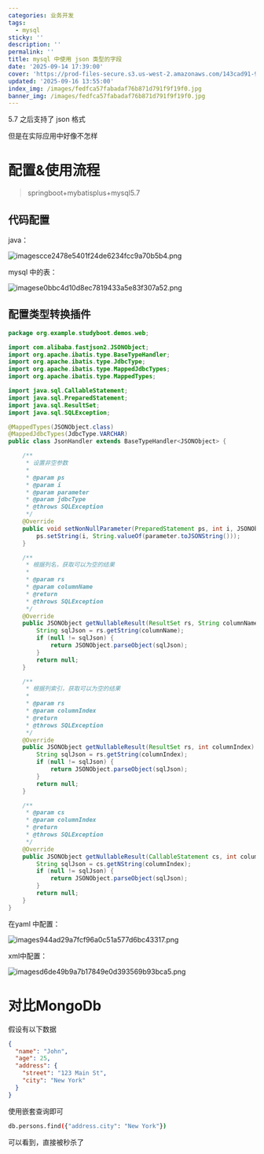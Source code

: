 ```yaml
---
categories: 业务开发
tags:
  - mysql
sticky: ''
description: ''
permalink: ''
title: mysql 中使用 json 类型的字段
date: '2025-09-14 17:39:00'
cover: 'https://prod-files-secure.s3.us-west-2.amazonaws.com/143cad91-961b-48b0-82dc-78fbb6eb5abe/deb71c7a-9910-435b-b686-00d0786e45d3/51711470_p0.jpg?X-Amz-Algorithm=AWS4-HMAC-SHA256&X-Amz-Content-Sha256=UNSIGNED-PAYLOAD&X-Amz-Credential=ASIAZI2LB46672Y5W36U%2F20250919%2Fus-west-2%2Fs3%2Faws4_request&X-Amz-Date=20250919T160040Z&X-Amz-Expires=3600&X-Amz-Security-Token=IQoJb3JpZ2luX2VjEF4aCXVzLXdlc3QtMiJGMEQCIDvimbkKbfjwyrBPQ2U%2Bfi1FAX0cEq%2FY1Usj4Wd0TCMOAiAQq86VmGf6OvOH6DiFoczaQalP4bpm6GpcNRWwn8VTOCqIBAjX%2F%2F%2F%2F%2F%2F%2F%2F%2F%2F8BEAAaDDYzNzQyMzE4MzgwNSIM%2BNTIoitjIucLb2P6KtwDFceBUktuyVs7lA2SnGWN%2FG2bPvovXj8vQFjv%2F8YPSnPcAacMRj1FUTNMrpZic7t3CaJIg3HCqCLsAmp%2BcaFTMV0ICGJtnah9jSZQQWcJlSMn1TMpqxNPd4S%2BcYqb810%2BOc2cIxgHzQ3fi1%2BRSIFri%2F25Gv4lpYLykAqmBjNWw28uW0kiIZA5EpZbDSRZDa70lsi0FFjda%2FCyDyaOxFs24Y%2BND9u73TAZaFTjPnhnmo%2Fvfam7q0awzh%2Brqig68Lq1HAOVFDIvseWG0xWRM80btbdxCiC879AyxCQNzHfVXFA11%2Fm69bpmIjip%2FS9xs13tR4XrCRHMngI87ykuo%2FrntgsH7bRxPPfCoufOMqYB8mza0mXpYJ80rYIDVubUrwjDEpUiDPoUxmk%2FKluwmcyZMGxS1WQt3LF38p%2FnS6Z6QlA250gIgdnAmTuTdBBpDU4h9Di%2FdMi2CknoujLzQ3bp%2B7gxSL0bUbRsKuC26TCmtyfsS5u6UyeZ%2BK6CFH4Ux3yatp6gqPmrJiR%2FrOIx%2FJ9ErRfsfUnQ3AQEdV0qQOZ%2FSR5OJ4Jyf2BUqmHf9g07q4DS1ZFmz1%2BmN%2FOv3Lr5kK1lkrCkIVxvNIDO1zWVoC7FJUHSF%2FZu5hbtNL9vJd8wmsa1xgY6pgGPYjkTi4TR7VwH8NN1%2BOWFogQaL5%2FcVHbU4xHFzvyjUZszSrV4mrrkqJsb%2FJk8lAE0%2Fc%2FQZNAsKljIXEeX7awHLgDpcoB2z6pkeKHECexzpAOiLIs%2FD%2BWKJq9jv2n8X78%2FmuOqc4nhRpLkxD9zMe17NFOyk6%2F2r3HRfupN%2FGFMe5xKO2dqkigef6qV4Nbb5QiyYPv6pdZuidOeb9PudDiRWepQGS%2FQ&X-Amz-Signature=c5578cf64631cc32218411c653d566ea2c47a953d8091c456937d076d2bc60c5&X-Amz-SignedHeaders=host&x-amz-checksum-mode=ENABLED&x-id=GetObject'
updated: '2025-09-16 13:55:00'
index_img: /images/fedfca57fabadaf76b871d791f9f19f0.jpg
banner_img: /images/fedfca57fabadaf76b871d791f9f19f0.jpg
---
```


5.7 之后支持了 json 格式


但是在实际应用中好像不怎样


# 配置&使用流程

> springboot+mybatisplus+mysql5.7

## 代码配置


java：


![imagescce2478e5401f24de6234fcc9a70b5b4.png](/images/476a1133e7aaa3e257f0f6fe9cb407b6.png)


mysql 中的表：


![imagese0bbc4d10d8ec7819433a5e83f307a52.png](/images/e2532123fe03eee4705d5db2c2ecc85d.png)


## 配置类型转换插件


```java
package org.example.studyboot.demos.web;

import com.alibaba.fastjson2.JSONObject;
import org.apache.ibatis.type.BaseTypeHandler;
import org.apache.ibatis.type.JdbcType;
import org.apache.ibatis.type.MappedJdbcTypes;
import org.apache.ibatis.type.MappedTypes;

import java.sql.CallableStatement;
import java.sql.PreparedStatement;
import java.sql.ResultSet;
import java.sql.SQLException;

@MappedTypes(JSONObject.class)
@MappedJdbcTypes(JdbcType.VARCHAR)
public class JsonHandler extends BaseTypeHandler<JSONObject> {

    /**
     * 设置非空参数
     *
     * @param ps
     * @param i
     * @param parameter
     * @param jdbcType
     * @throws SQLException
     */
    @Override
    public void setNonNullParameter(PreparedStatement ps, int i, JSONObject parameter, JdbcType jdbcType) throws SQLException {
        ps.setString(i, String.valueOf(parameter.toJSONString()));
    }

    /**
     * 根据列名，获取可以为空的结果
     *
     * @param rs
     * @param columnName
     * @return
     * @throws SQLException
     */
    @Override
    public JSONObject getNullableResult(ResultSet rs, String columnName) throws SQLException {
        String sqlJson = rs.getString(columnName);
        if (null != sqlJson) {
            return JSONObject.parseObject(sqlJson);
        }
        return null;
    }

    /**
     * 根据列索引，获取可以为空的结果
     *
     * @param rs
     * @param columnIndex
     * @return
     * @throws SQLException
     */
    @Override
    public JSONObject getNullableResult(ResultSet rs, int columnIndex) throws SQLException {
        String sqlJson = rs.getString(columnIndex);
        if (null != sqlJson) {
            return JSONObject.parseObject(sqlJson);
        }
        return null;
    }

    /**
     * @param cs
     * @param columnIndex
     * @return
     * @throws SQLException
     */
    @Override
    public JSONObject getNullableResult(CallableStatement cs, int columnIndex) throws SQLException {
        String sqlJson = cs.getNString(columnIndex);
        if (null != sqlJson) {
            return JSONObject.parseObject(sqlJson);
        }
        return null;
    }
}
```


在yaml 中配置：


![images944ad29a7fcf96a0c51a577d6bc43317.png](/images/4d25cc1863ee3e3fa6ae7e6d4c2a6cf7.png)


xml中配置：


![imagesd6de49b9a7b17849e0d393569b93bca5.png](/images/1067c14ea63fdd81764edc7b0b6e9828.png)


# 对比MongoDb


假设有以下数据


```json
{
  "name": "John",
  "age": 25,
  "address": {
    "street": "123 Main St",
    "city": "New York"
  }
}
```


使用嵌套查询即可


```bash
db.persons.find({"address.city": "New York"})
```


可以看到，直接被秒杀了

